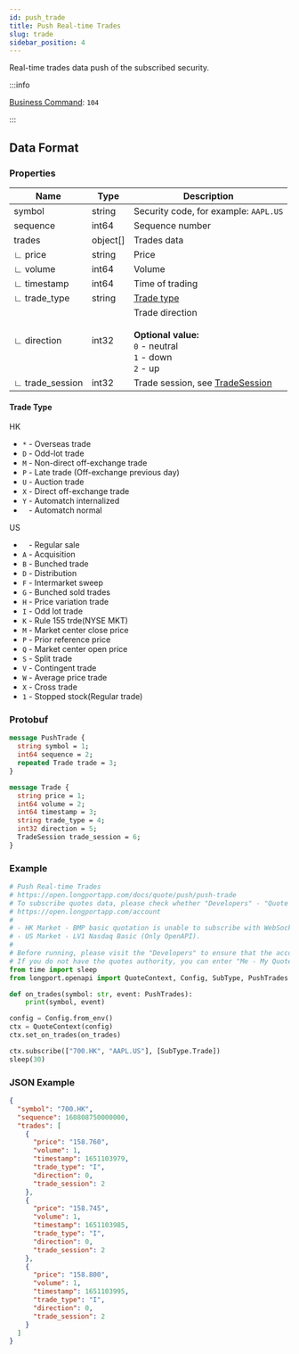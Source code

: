 ```yaml
---
id: push_trade
title: Push Real-time Trades
slug: trade
sidebar_position: 4
---
```


Real-time trades data push of the subscribed security.

<SDKLinks module="quote" klass="QuoteContext" method="set_on_trades" go="OnTrade" />

:::info

[Business Command](../../socket/protocol/push): `104`

:::

## Data Format

### Properties

| Name            | Type     | Description                                                                                      |
| --------------- | -------- | ------------------------------------------------------------------------------------------------ |
| symbol          | string   | Security code, for example: `AAPL.US`                                                            |
| sequence        | int64    | Sequence number                                                                                  |
| trades          | object[] | Trades data                                                                                      |
| ∟ price         | string   | Price                                                                                            |
| ∟ volume        | int64    | Volume                                                                                           |
| ∟ timestamp     | int64    | Time of trading                                                                                  |
| ∟ trade_type    | string   | [Trade type](#trade-type)                                                                        |
| ∟ direction     | int32    | Trade direction <br /><br />**Optional value:**<br />`0` - neutral<br />`1` - down<br />`2` - up |
| ∟ trade_session | int32    | Trade session, see [TradeSession](../objects#tradesession---trading-session)                     |

#### Trade Type

HK

- `*` - Overseas trade
- `D` - Odd-lot trade
- `M` - Non-direct off-exchange trade
- `P` - Late trade (Off-exchange previous day)
- `U` - Auction trade
- `X` - Direct off-exchange trade
- `Y` - Automatch internalized
- ` ` - Automatch normal

US

- ` ` - Regular sale
- `A` - Acquisition
- `B` - Bunched trade
- `D` - Distribution
- `F` - Intermarket sweep
- `G` - Bunched sold trades
- `H` - Price variation trade
- `I` - Odd lot trade
- `K` - Rule 155 trde(NYSE MKT)
- `M` - Market center close price
- `P` - Prior reference price
- `Q` - Market center open price
- `S` - Split trade
- `V` - Contingent trade
- `W` - Average price trade
- `X` - Cross trade
- `1` - Stopped stock(Regular trade)

### Protobuf

```protobuf
message PushTrade {
  string symbol = 1;
  int64 sequence = 2;
  repeated Trade trade = 3;
}

message Trade {
  string price = 1;
  int64 volume = 2;
  int64 timestamp = 3;
  string trade_type = 4;
  int32 direction = 5;
  TradeSession trade_session = 6;
}
```

### Example

```python
# Push Real-time Trades
# https://open.longportapp.com/docs/quote/push/push-trade
# To subscribe quotes data, please check whether "Developers" - "Quote authority" is correct.
# https://open.longportapp.com/account
#
# - HK Market - BMP basic quotation is unable to subscribe with WebSocket as it has no real-time quote push.
# - US Market - LV1 Nasdaq Basic (Only OpenAPI).
#
# Before running, please visit the "Developers" to ensure that the account has the correct quotes authority.
# If you do not have the quotes authority, you can enter "Me - My Quotes - Store" to purchase the authority through the "LongPort" mobile app.
from time import sleep
from longport.openapi import QuoteContext, Config, SubType, PushTrades

def on_trades(symbol: str, event: PushTrades):
    print(symbol, event)

config = Config.from_env()
ctx = QuoteContext(config)
ctx.set_on_trades(on_trades)

ctx.subscribe(["700.HK", "AAPL.US"], [SubType.Trade])
sleep(30)
```

### JSON Example

```json
{
  "symbol": "700.HK",
  "sequence": 160808750000000,
  "trades": [
    {
      "price": "158.760",
      "volume": 1,
      "timestamp": 1651103979,
      "trade_type": "I",
      "direction": 0,
      "trade_session": 2
    },
    {
      "price": "158.745",
      "volume": 1,
      "timestamp": 1651103985,
      "trade_type": "I",
      "direction": 0,
      "trade_session": 2
    },
    {
      "price": "158.800",
      "volume": 1,
      "timestamp": 1651103995,
      "trade_type": "I",
      "direction": 0,
      "trade_session": 2
    }
  ]
}
```
